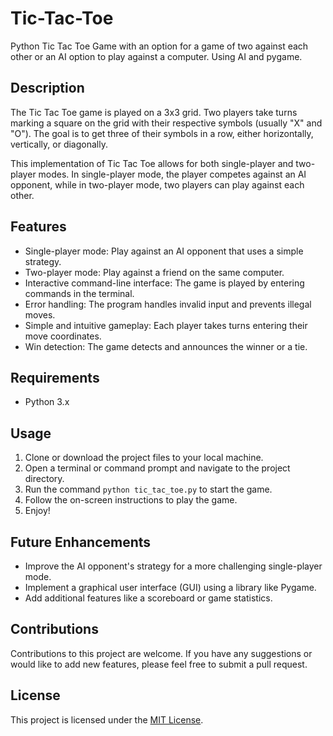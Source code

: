 # Tic-Tac-Toe
Python Tic Tac Toe Game with an option for a game of two against each other or an AI option to play against a computer. Using AI and pygame. 

## Description

The Tic Tac Toe game is played on a 3x3 grid. Two players take turns marking a square on the grid with their respective symbols (usually "X" and "O"). The goal is to get three of their symbols in a row, either horizontally, vertically, or diagonally.

This implementation of Tic Tac Toe allows for both single-player and two-player modes. In single-player mode, the player competes against an AI opponent, while in two-player mode, two players can play against each other.

## Features

- Single-player mode: Play against an AI opponent that uses a simple strategy.
- Two-player mode: Play against a friend on the same computer.
- Interactive command-line interface: The game is played by entering commands in the terminal.
- Error handling: The program handles invalid input and prevents illegal moves.
- Simple and intuitive gameplay: Each player takes turns entering their move coordinates.
- Win detection: The game detects and announces the winner or a tie.

## Requirements

- Python 3.x

## Usage

1. Clone or download the project files to your local machine.
2. Open a terminal or command prompt and navigate to the project directory.
3. Run the command `python tic_tac_toe.py` to start the game.
4. Follow the on-screen instructions to play the game.
5. Enjoy!

## Future Enhancements

- Improve the AI opponent's strategy for a more challenging single-player mode.
- Implement a graphical user interface (GUI) using a library like Pygame.
- Add additional features like a scoreboard or game statistics.

## Contributions

Contributions to this project are welcome. If you have any suggestions or would like to add new features, please feel free to submit a pull request.

## License

This project is licensed under the [MIT License](LICENSE).
